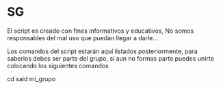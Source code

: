 # SG

El script es creado con fines informativos y educativos, No somos responsables del mal uso que puedan llegar a darle... 

Los comandos del script estarán aquí listados posteriormente, para saberlos debes ser parte del grupo, si aun no formas parte puedes unirte colocando los siguientes comandos 

cd
said
mi_grupo

